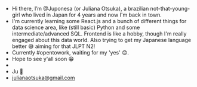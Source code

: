 - Hi there, I’m @Juponesa (or Juliana Otsuka), a brazilian not-that-young-girl who lived in Japan for 4 years and now I'm back in town.
- I'm currently learning some React.js and a bunch of different things for data science area, like (still basic) Python and some intermediate/advanced SQL. Frontend is like a hobby, though I'm really engaged about this data world. Also trying to get my Japanese language better 😅 aiming for that JLPT N2!
- Currently #opentowork, waiting for my 'yes' 😊. 
- Hope to see y'all soon 😁
- 
- Ju 💜
- julianaotsuka@gmail.com


<!---
Juponesa/Juponesa is a ✨ special ✨ repository because its `README.md` (this file) appears on your GitHub profile.
You can click the Preview link to take a look at your changes.
--->
